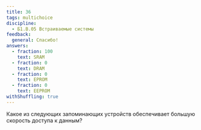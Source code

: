 ```yaml
---
title: 36
tags: multichoice
discipline:
  - Б1.В.05 Встраиваемые системы
feedback:
  general: Спасибо!
answers:
  - fraction: 100
    text: SRAM
  - fraction: 0
    text: DRAM
  - fraction: 0
    text: EPROM
  - fraction: 0
    text: EEPROM
withShuffling: true
---
```


Какое из следующих запоминающих устройств обеспечивает большую скорость доступа к данным?